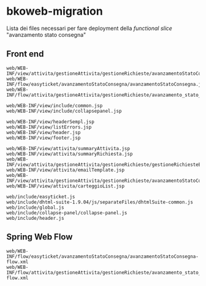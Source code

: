 # bkoweb-migration

Lista dei files necessari per fare deployment della *functional slice* "avanzamento stato consegna"

## Front end

    web/WEB-INF/view/attivita/gestioneAttivita/gestioneRichieste/avanzamentoStatoConsegna.jsp
    web/WEB-INF/flow/easyticket/avanzamentoStatoConsegna/avanzamentoStatoConsegna.jsp
    web/WEB-INF/flow/attivita/gestioneAttivita/gestioneRichieste/avanzamento_stato_consegna/avanzamento_stato_consegna.jsp

    web/WEB-INF/view/include/common.jsp
    web/WEB-INF/view/include/collapsepanel.jsp

    web/WEB-INF/view/headerSempl.jsp
    web/WEB-INF/view/listErrors.jsp
    web/WEB-INF/view/header.jsp
    web/WEB-INF/view/footer.jsp

    web/WEB-INF/view/attivita/summaryAttivita.jsp
    web/WEB-INF/view/attivita/summaryRichiesta.jsp
    web/WEB-INF/view/attivita/gestioneAttivita/gestioneRichieste/gestioneRichiesteErrors.jsp
    web/WEB-INF/view/attivita/emailTemplate.jsp
    web/WEB-INF/view/attivita/gestioneAttivita/gestioneRichieste/avanzamentoStatoConsegna.jsp
    web/WEB-INF/view/attivita/carteggioList.jsp
    
    web/include/easyticket.js
    web/include/dhtml-suite-1.9.04/js/separateFiles/dhtmlSuite-common.js
    web/include/global.js
    web/include/collapse-panel/collapse-panel.js
    web/include/header.js

## Spring Web Flow
    
    web/WEB-INF/flow/easyticket/avanzamentoStatoConsegna/avanzamentoStatoConsegna-flow.xml
    web/WEB-INF/flow/attivita/gestioneAttivita/gestioneRichieste/avanzamento_stato_consegna/avanzamento_stato_consegna-flow.xml